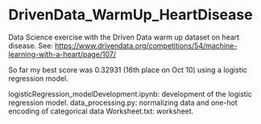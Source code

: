 # DrivenData_WarmUp_HeartDisease
Data Science exercise with the Driven Data warm up dataset on heart disease.
See: https://www.drivendata.org/competitions/54/machine-learning-with-a-heart/page/107/

So far my best score was 0.32931 (16th place on Oct 10) using a logistic regression model.

logisticRegression_modelDevelopment.ipynb: development of the logistic regression model.
data_processing.py: normalizing data and one-hot encoding of categorical data
Worksheet.txt: worksheet.
